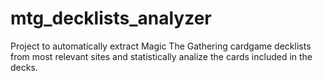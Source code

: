 # mtg_decklists_analyzer
Project to automatically extract Magic The Gathering cardgame decklists from most relevant sites and statistically analize the cards included in the decks.
